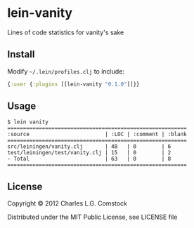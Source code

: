# lein-vanity

Lines of code statistics for vanity's sake

## Install

Modify `~/.lein/profiles.clj` to include:
```clojure
{:user {:plugins [[lein-vanity "0.1.0"]]}}
```

## Usage

```
$ lein vanity
=========================================================
:source                        | :LOC | :comment | :blank
=========================================================
src/leiningen/vanity.clj       | 48   | 0        | 6
test/leiningen/test/vanity.clj | 15   | 0        | 2
- Total                        | 63   | 0        | 8
=========================================================
```

## License

Copyright © 2012 Charles L.G. Comstock

Distributed under the MIT Public License, see LICENSE file
